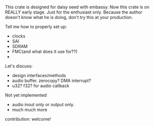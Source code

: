 This crate is designed for daisy seed with embassy.
Now this crate is on REALLY early stage. 
Just for the enthusiast only.
Because the author doesn't know what he is doing, don't try this at your production.

Tell me how to properly set up:
- clocks
- SAI
- SDRAM
- FMC(and what does it use for??)
- 

Let's discuss:
- design interfaces/methods
- audio buffer. zerocopy? DMA interrupt?
- u32? f32? for audio callback

Not yet implemented
- audio inout only or output only.
- much much more

contribution:
welcome!